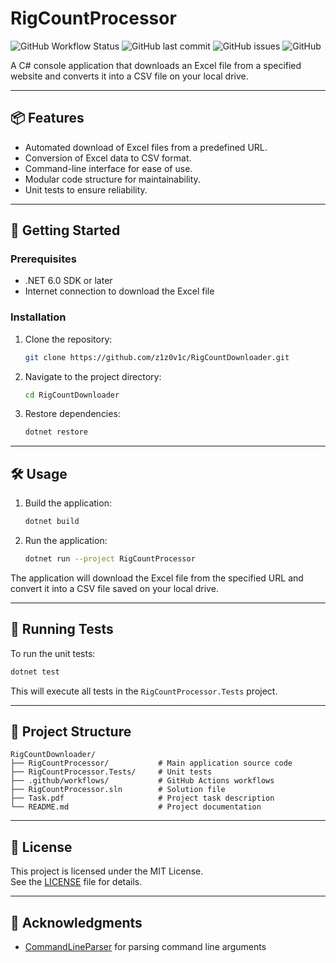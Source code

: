 # RigCountProcessor

![GitHub Workflow Status](https://img.shields.io/github/actions/workflow/status/z1z0v1c/RigCountDownloader/dotnet.yml?branch=master)
![GitHub last commit](https://img.shields.io/github/last-commit/z1z0v1c/RigCountDownloader)
![GitHub issues](https://img.shields.io/github/issues/z1z0v1c/RigCountDownloader)
![GitHub](https://img.shields.io/github/license/z1z0v1c/RigCountDownloader)

A C# console application that downloads an Excel file from a specified website and converts it into a CSV file on your local drive.

---

## 📦 Features

- Automated download of Excel files from a predefined URL.
- Conversion of Excel data to CSV format.
- Command-line interface for ease of use.
- Modular code structure for maintainability.
- Unit tests to ensure reliability.

---

## 🚀 Getting Started

### Prerequisites

- .NET 6.0 SDK or later
- Internet connection to download the Excel file

### Installation

1. Clone the repository:
   ```bash
   git clone https://github.com/z1z0v1c/RigCountDownloader.git
   ```
2. Navigate to the project directory:

   ```bash
   cd RigCountDownloader
   ```

3. Restore dependencies:

   ```bash
   dotnet restore
   ```

---

## 🛠️ Usage

1. Build the application:

   ```bash
   dotnet build
   ```

2. Run the application:

   ```bash
   dotnet run --project RigCountProcessor
   ```

The application will download the Excel file from the specified URL and convert it into a CSV file saved on your local drive.

---

## 🧪 Running Tests

To run the unit tests:

```bash
dotnet test
```

This will execute all tests in the `RigCountProcessor.Tests` project.

---

## 📁 Project Structure

```text
RigCountDownloader/
├── RigCountProcessor/           # Main application source code
├── RigCountProcessor.Tests/     # Unit tests
├── .github/workflows/           # GitHub Actions workflows
├── RigCountProcessor.sln        # Solution file
├── Task.pdf                     # Project task description
└── README.md                    # Project documentation
```

---

## 📄 License

This project is licensed under the MIT License.  
See the [LICENSE](https://github.com/z1z0v1c/RigCountDownloader/blob/master/LICENSE) file for details.

---

## 🙌 Acknowledgments

- [CommandLineParser](https://github.com/commandlineparser/commandline) for parsing command line arguments

